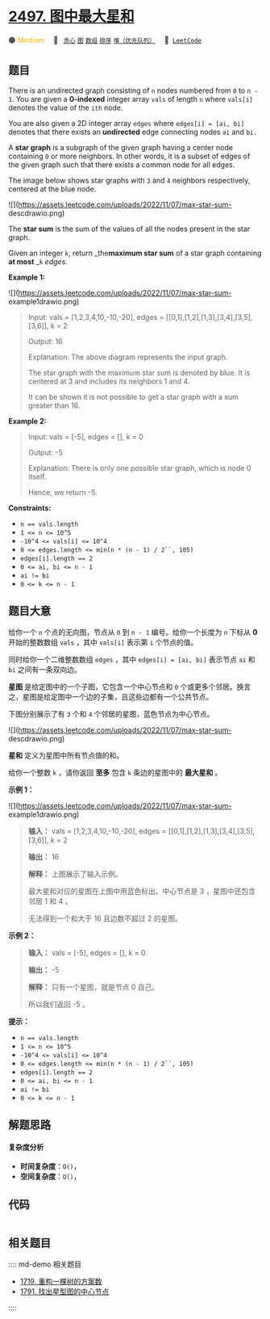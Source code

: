# [2497. 图中最大星和](https://leetcode.com/problems/maximum-star-sum-of-a-graph)

🟠 <font color=#ffb800>Medium</font>&emsp; 🔖&ensp; [`贪心`](/leetcode/outline/tag/greedy.md) [`图`](/leetcode/outline/tag/graph.md) [`数组`](/leetcode/outline/tag/array.md) [`排序`](/leetcode/outline/tag/sorting.md) [`堆（优先队列）`](/leetcode/outline/tag/heap-priority-queue.md)&emsp; 🔗&ensp;[`LeetCode`](https://leetcode.com/problems/maximum-star-sum-of-a-graph)


## 题目

There is an undirected graph consisting of `n` nodes numbered from `0` to `n -
1`. You are given a **0-indexed** integer array `vals` of length `n` where
`vals[i]` denotes the value of the `ith` node.

You are also given a 2D integer array `edges` where `edges[i] = [ai, bi]`
denotes that there exists an **undirected** edge connecting nodes `ai` and
`bi.`

A **star graph** is a subgraph of the given graph having a center node
containing `0` or more neighbors. In other words, it is a subset of edges of
the given graph such that there exists a common node for all edges.

The image below shows star graphs with `3` and `4` neighbors respectively,
centered at the blue node.

![](https://assets.leetcode.com/uploads/2022/11/07/max-star-sum-
descdrawio.png)

The **star sum** is the sum of the values of all the nodes present in the star
graph.

Given an integer `k`, return _the**maximum star sum** of a star graph
containing **at most** _`k` _edges._



**Example 1:**

![](https://assets.leetcode.com/uploads/2022/11/07/max-star-sum-
example1drawio.png)

> Input: vals = [1,2,3,4,10,-10,-20], edges = [[0,1],[1,2],[1,3],[3,4],[3,5],[3,6]], k = 2
> 
> Output: 16
> 
> Explanation: The above diagram represents the input graph.
> 
> The star graph with the maximum star sum is denoted by blue. It is centered at 3 and includes its neighbors 1 and 4.
> 
> It can be shown it is not possible to get a star graph with a sum greater than 16.

**Example 2:**

> Input: vals = [-5], edges = [], k = 0
> 
> Output: -5
> 
> Explanation: There is only one possible star graph, which is node 0 itself.
> 
> Hence, we return -5.

**Constraints:**

  * `n == vals.length`
  * `1 <= n <= 10^5`
  * `-10^4 <= vals[i] <= 10^4`
  * `0 <= edges.length <= min(n * (n - 1) / 2``, 105)`
  * `edges[i].length == 2`
  * `0 <= ai, bi <= n - 1`
  * `ai != bi`
  * `0 <= k <= n - 1`


## 题目大意

给你一个 `n` 个点的无向图，节点从 `0` 到 `n - 1` 编号。给你一个长度为 `n` 下标从 **0**  开始的整数数组 `vals` ，其中
`vals[i]` 表示第 `i` 个节点的值。

同时给你一个二维整数数组 `edges` ，其中 `edges[i] = [ai, bi]` 表示节点 `ai` 和 `bi` 之间有一条双向边。

**星图**  是给定图中的一个子图，它包含一个中心节点和 `0` 个或更多个邻居。换言之，星图是给定图中一个边的子集，且这些边都有一个公共节点。

下图分别展示了有 `3` 个和 `4` 个邻居的星图，蓝色节点为中心节点。

![](https://assets.leetcode.com/uploads/2022/11/07/max-star-sum-
descdrawio.png)

**星和** 定义为星图中所有节点值的和。

给你一个整数 `k` ，请你返回 **至多**  包含 `k` 条边的星图中的 **最大星和**  。



**示例 1：**

![](https://assets.leetcode.com/uploads/2022/11/07/max-star-sum-
example1drawio.png)

> 
> 
> 
> 
> 
> **输入：** vals = [1,2,3,4,10,-10,-20], edges = [[0,1],[1,2],[1,3],[3,4],[3,5],[3,6]], k = 2
> 
> **输出：** 16
> 
> **解释：** 上图展示了输入示例。
> 
> 最大星和对应的星图在上图中用蓝色标出。中心节点是 3 ，星图中还包含邻居 1 和 4 。
> 
> 无法得到一个和大于 16 且边数不超过 2 的星图。
> 
> 

**示例 2：**

> 
> 
> 
> 
> 
> **输入：** vals = [-5], edges = [], k = 0
> 
> **输出：** -5
> 
> **解释：** 只有一个星图，就是节点 0 自己。
> 
> 所以我们返回 -5 。
> 
> 



**提示：**

  * `n == vals.length`
  * `1 <= n <= 10^5`
  * `-10^4 <= vals[i] <= 10^4`
  * `0 <= edges.length <= min(n * (n - 1) / 2``, 105)`
  * `edges[i].length == 2`
  * `0 <= ai, bi <= n - 1`
  * `ai != bi`
  * `0 <= k <= n - 1`


## 解题思路

#### 复杂度分析

- **时间复杂度**：`O()`，
- **空间复杂度**：`O()`，

## 代码

```javascript

```

## 相关题目

:::: md-demo 相关题目
- [1719. 重构一棵树的方案数](https://leetcode.com/problems/number-of-ways-to-reconstruct-a-tree)
- [1791. 找出星型图的中心节点](https://leetcode.com/problems/find-center-of-star-graph)

::::
